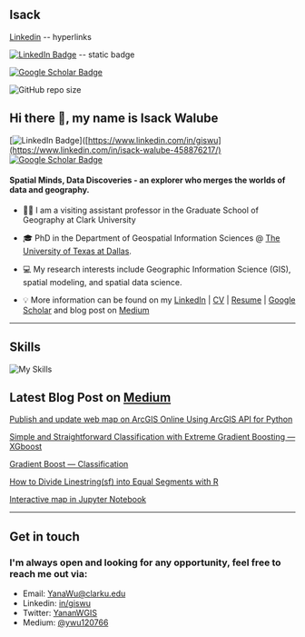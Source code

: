 ## Isack


[Linkedin](https://www.linkedin.com/in/isack-walube-458876217/) -- hyperlinks

[![LinkedIn Badge](https://img.shields.io/badge/My-LinkedIn-blue)](https://www.linkedin.com/in/isack-walube-458876217/) -- static badge

[![Google Scholar Badge](https://img.shields.io/badge/Google-Scholar-lightgrey)]([https://scholar.google.com/citations?user=xVDuszoAAAAJ&hl=en](https://isackwalube.weebly.com/))

<img alt="GitHub repo size" src="https://img.shields.io/github/repo-size/walubeisack/gisiw">





## **Hi there 👋, my name is Isack Walube**

[![LinkedIn Badge](https://img.shields.io/badge/My-LinkedIn-blue)]([https://www.linkedin.com/in/giswu](https://www.linkedin.com/in/isack-walube-458876217/)
[![Google Scholar Badge](https://img.shields.io/badge/Google-Scholar-lightgrey)](https://scholar.google.com/citations?user=xVDuszoAAAAJ&hl=en)

#### **Spatial Minds, Data Discoveries - an explorer who merges the worlds of data and geography.** 
+ 👩‍🏫 I am a visiting assistant professor in the Graduate School of Geography at Clark University
  
+ 🎓 PhD in the Department of Geospatial Information Sciences @ [The University of Texas at Dallas](https://epps.utdallas.edu/about/programs/geospatial-information-sciences/). 

+ 💻 My research interests include Geographic Information Science (GIS), spatial modeling, and spatial data science.

+ 💡 More information can be found on my [LinkedIn](www.linkedin.com/in/giswu) | [CV](https://gisynw.github.io/YananWu-Files/YananWu_CV.pdf) | [Resume](https://gisynw.github.io/YananWu-Files/YananWu_Resume.pdf) | [Google Scholar](https://scholar.google.com/citations?user=xVDuszoAAAAJ&hl=en) and blog post on [Medium](https://ywu120766.medium.com/)

---

## **Skills**
![My Skills](https://skillicons.dev/icons?i=js,py,r,html,css)

## Latest Blog Post on [Medium](https://ywu120766.medium.com/)

[Publish and update web map on ArcGIS Online Using ArcGIS API for Python](https://ywu120766.medium.com/publish-a-web-map-on-arcgis-online-using-arcgis-api-for-python-a7b3dc639ed7)

[Simple and Straightforward Classification with Extreme Gradient Boosting — XGboost](https://ywu120766.medium.com/simple-and-straightforward-classification-with-extreme-gradient-boosting-xgboost-e88257dbe9a7)

[Gradient Boost — Classification](https://ywu120766.medium.com/gradient-boost-classification-bc1faf0a3dbe)

[How to Divide Linestring(sf) into Equal Segments with R](https://ywu120766.medium.com/how-to-divide-linestring-sf-into-equal-segments-with-r-935a9ebaec7a)

[Interactive map in Jupyter Notebook](https://ywu120766.medium.com/ipyleaflet-ipywidgets-interactive-map-in-jupyter-notebook-a6ba76586cb5)

---

## Get in touch
### **I'm always open and looking for any opportunity, feel free to reach me out via:<br />**
- Email: [YanaWu@clarku.edu](mailto:YanaWu@clarku.edu)<br />
- Linkedin: [in/giswu](https://www.linkedin.com/in/giswu/)<br />
- Twitter: [YananWGIS](https://twitter.com/YananWGIS)<br />
- Medium: [@ywu120766](https://medium.com/@ywu120766)









